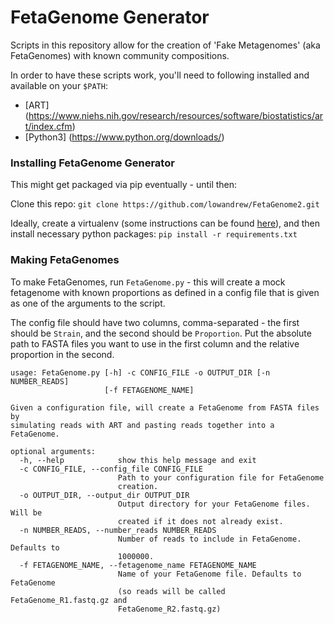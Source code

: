 # FetaGenome Generator

Scripts in this repository allow for the creation of 'Fake Metagenomes' (aka FetaGenomes) with known community
compositions.

In order to have these scripts work, you'll need to following installed and available on your `$PATH`:

- [ART] (https://www.niehs.nih.gov/research/resources/software/biostatistics/art/index.cfm)
- [Python3] (https://www.python.org/downloads/)

### Installing FetaGenome Generator

This might get packaged via pip eventually - until then:

Clone this repo: `git clone https://github.com/lowandrew/FetaGenome2.git`

Ideally, create a virtualenv (some instructions can be found [here](https://packaging.python.org/guides/installing-using-pip-and-virtualenv/)),
and then install necessary python packages: `pip install -r requirements.txt`

### Making FetaGenomes

To make FetaGenomes, run `FetaGenome.py` - this will create a mock fetagenome with known proportions as defined
in a config file that is given as one of the arguments to the script.

The config file should have two columns, comma-separated - the first should be `Strain`, and the second should be `Proportion`.
Put the absolute path to FASTA files you want to use in the first column and the relative proportion in the second.

```
usage: FetaGenome.py [-h] -c CONFIG_FILE -o OUTPUT_DIR [-n NUMBER_READS]
                     [-f FETAGENOME_NAME]

Given a configuration file, will create a FetaGenome from FASTA files by
simulating reads with ART and pasting reads together into a FetaGenome.

optional arguments:
  -h, --help            show this help message and exit
  -c CONFIG_FILE, --config_file CONFIG_FILE
                        Path to your configuration file for FetaGenome
                        creation.
  -o OUTPUT_DIR, --output_dir OUTPUT_DIR
                        Output directory for your FetaGenome files. Will be
                        created if it does not already exist.
  -n NUMBER_READS, --number_reads NUMBER_READS
                        Number of reads to include in FetaGenome. Defaults to
                        1000000.
  -f FETAGENOME_NAME, --fetagenome_name FETAGENOME_NAME
                        Name of your FetaGenome file. Defaults to FetaGenome
                        (so reads will be called FetaGenome_R1.fastq.gz and
                        FetaGenome_R2.fastq.gz)
```
